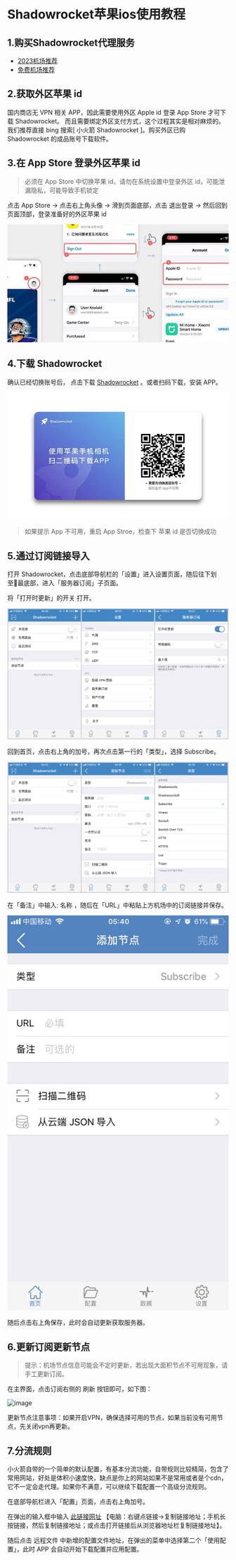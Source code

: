 # Shadowrocket苹果ios使用教程

## 1.购买Shadowrocket代理服务

* [2023机场推荐](https://github.com/winston779/clash/blob/main/%E6%9C%80%E6%96%B0clash%E6%9C%BA%E5%9C%BA%E6%8E%A8%E8%8D%90.md)
* [免费机场推荐](https://github.com/winston779/clash/blob/main/%E5%85%8D%E8%B4%B9clash%E6%9C%BA%E5%9C%BA%E8%AE%A2%E9%98%85%E9%93%BE%E6%8E%A5.md)

## 2.获取外区苹果 id

国内商店无 VPN 相关 APP，因此需要使用外区 Apple id 登录 App Store 才可下载 Shadowrocket。 而且需要绑定外区支付方式，这个过程其实是相对麻烦的。我们推荐直接 bing 搜索[ 小火箭 Shadowrocket ]。购买外区已购 Shadowrocket 的成品账号下载软件。

## 3.在 App Store 登录外区苹果 id

> 必须在 App Store 中切换苹果 id，请勿在系统设置中登录外区 id，可能泄漏隐私，可能导致手机锁定

点击 App Store → 点击右上角头像 → 滑到页面底部，点击 退出登录 → 然后回到页面顶部，登录准备好的外区苹果 id

![image](https://raw.githubusercontent.com/winston779/clash/main/imgs/shadowrocket-1.jpeg)

## 4.下载 Shadowrocket 

确认已经切换账号后， 点击下载 [Shadowrocket](https://apps.apple.com/us/app/shadowrocket/id932747118) 。或者扫码下载，安装 APP。

![image](https://raw.githubusercontent.com/winston779/clash/main/imgs/shadowrocket-2.jpeg)

>如果提示 App 不可用，重启 App Stroe，检查下 苹果 id 是否切换成功

## 5.通过订阅链接导入

打开 Shadowrocket，点击底部导航栏的「设置」进入设置页面，随后往下划至最底部，进入「服务器订阅」子页面。

将「打开时更新」的开关 打开。

![image](https://raw.githubusercontent.com/winston779/clash/main/imgs/shadowrocket-3.jpeg)

回到首页，点击右上角的加号，再次点击第一行的「类型」，选择 Subscribe。

![image](https://raw.githubusercontent.com/winston779/clash/main/imgs/shadowrocket-4.jpeg)

在「备注」中输入: 名称 ，随后在「URL」中粘贴上方机场中的订阅链接并保存。

![image](https://raw.githubusercontent.com/winston779/clash/main/imgs/shadowrocket-5.jpeg)

随后点击右上角保存，此时会自动更新获取服务器。

## 6.更新订阅更新节点

> 提示：机场节点信息可能会不定时更新，若出现大面积节点不可用现象，请手工更新订阅。

在主界面，点击订阅右侧的 刷新 按钮即可，如下图：

![image](https://w1.v2free.top/docs/SSPanel/iOS/images/shadowrocket-6.jpg)

更新节点注意事项：如果开启VPN，确保选择可用的节点，如果当前没有可用节点，先关闭vpn再更新。

## 7.分流规则

小火箭自带的一个简单的默认配置，有基本分流功能，自带规则比较精简，包含了常用网站，好处是体积小速度快，缺点是你上的网站如果不是常用或者是个cdn，它不一定会走代理。如果你不满意，可以继续下载配置一个高级分流规则。

在底部导航栏进入「配置」页面，点击右上角加号。

在弹出的输入框中输入 [此链接网址](https://w1.v2free.top/Shadowrocket.conf) 【电脑：右键点链接->复制链接地址；手机长按链接，然后复制链接地址；或点击打开链接后从浏览器地址栏复制链接地址】。

随后点击 远程文件 中新增的配置文件地址，在弹出的菜单中选择第二个「使用配置」，此时 APP 会自动开始下载配置并应用配置。
